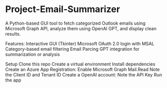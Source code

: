 # Project-Email-Summarizer
A Python-based GUI tool to fetch categorized Outlook emails using Microsoft Graph API, analyze them using OpenAI GPT, and display clean results.

Features: Interactive GUI (Tkinter) Microsoft OAuth 2.0 login with MSAL Category-based email filtering Email Parcing GPT integration for summarization or analysis

Setup
Clone this repo
Create a virtual environment
Install dependencies
Create an Azure App Registration: Enable Microsoft Graph Mail.Read Note the Client ID and Tenant ID
Create a OpenAI account: Note the API Key
Run the app
